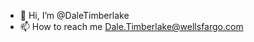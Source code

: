 - 👋 Hi, I’m @DaleTimberlake
- 📫 How to reach me Dale.Timberlake@wellsfargo.com

<!---
DaleTimberlake/DaleTimberlake is a ✨ special ✨ repository because its `README.md` (this file) appears on your GitHub profile.
You can click the Preview link to take a look at your changes.
--->

